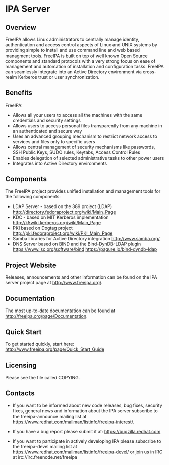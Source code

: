 # IPA Server

## Overview

FreeIPA allows Linux administrators to centrally manage identity,
authentication and access control aspects of Linux and UNIX systems
by providing simple to install and use command line and web based
managment tools.
FreeIPA is built on top of well known Open Source components and standard
protocols with a very strong focus on ease of management and automation
of installation and configuration tasks.
FreeIPA can seamlessly integrate into an Active Directory environment via
cross-realm Kerberos trust or user synchronization.

## Benefits

FreeIPA:
* Allows all your users to access all the machines with the same credentials
  and security settings
* Allows users to access personal files transparently from any machine in
  an authenticated and secure way
* Uses an advanced grouping mechanism to restrict network access to services
  and files only to specific users
* Allows central management of security mechanisms like passwords,
  SSH Public Keys, SUDO rules, Keytabs, Access Control Rules
* Enables delegation of selected administrative tasks to other power users
* Integrates into Active Directory environments

## Components

The FreeIPA project provides unified installation and management
tools for the following components:
* LDAP Server - based on the 389 project (LDAP)
  http://directory.fedoraproject.org/wiki/Main_Page
* KDC - based on MIT Kerberos implementation
  http://k5wiki.kerberos.org/wiki/Main_Page
* PKI based on Dogtag project
  http://pki.fedoraproject.org/wiki/PKI_Main_Page
* Samba libraries for Active Directory integration
  http://www.samba.org/
* DNS Server based on BIND and the Bind-DynDB-LDAP plugin
  https://www.isc.org/software/bind
  https://pagure.io/bind-dyndb-ldap

## Project Website

Releases, announcements and other information can be found on the IPA
server project page at http://www.freeipa.org/.

## Documentation

The most up-to-date documentation can be found at
http://freeipa.org/page/Documentation.

## Quick Start

To get started quickly, start here:
http://www.freeipa.org/page/Quick_Start_Guide

## Licensing

Please see the file called COPYING.

## Contacts

   * If you want to be informed about new code releases, bug fixes,
     security fixes, general news and information about the IPA server
     subscribe to the freeipa-announce mailing list at
     https://www.redhat.com/mailman/listinfo/freeipa-interest/.

   * If you have a bug report please submit it at:
     https://bugzilla.redhat.com

   * If you want to participate in actively developing IPA please
     subscribe to the freeipa-devel mailing list at
     https://www.redhat.com/mailman/listinfo/freeipa-devel/ or join
     us in IRC at irc://irc.freenode.net/freeipa
